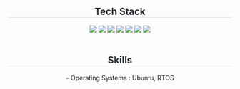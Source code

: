 
<!--
**oohminji/oohminji** is a ✨ _special_ ✨ repository because its `README.md` (this file) appears on your GitHub profile. -->

<div align= "center">
    <h2 style="border-bottom: 1px solid #d8dee4; color: #282d33;">  Tech Stack  </h2>
    <div style="margin: 0 auto; text-align: center;" align= "center"> <img src="https://img.shields.io/badge/Python-3776AB?style=for-the-badge&logo=Python&logoColor=white">
          <img src="https://img.shields.io/badge/c++-00599C?style=for-the-badge&logo=c%2B%2B&logoColor=white">
          <img src="https://img.shields.io/badge/MySQL-4479A1?style=for-the-badge&logo=MySQL&logoColor=white">
          <img src="https://img.shields.io/badge/C-A8B9CC?style=for-the-badge&logo=C&logoColor=white">
          <img src="https://img.shields.io/badge/linux-FCC624?style=for-the-badge&logo=linux&logoColor=black"> 
          <img src="https://img.shields.io/badge/Git-F05032?style=for-the-badge&logo=Git&logoColor=white">
          <img src="https://img.shields.io/badge/Github-181717?style=for-the-badge&logo=Github&logoColor=white">
          </div>
    </div><br>
<div align= "center">

<div align= "center">
    <h2 style="border-bottom: 1px solid #d8dee4; color: #282d33;">  Skills  </h2>
    - Operating Systems : Ubuntu, RTOS
